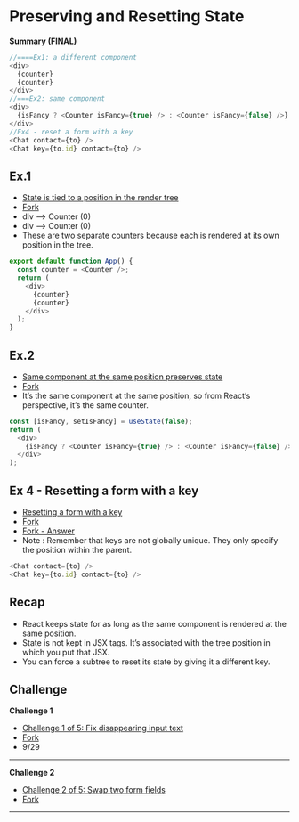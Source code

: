 # Preserving and Resetting State

**Summary (FINAL)**

```js
//====Ex1: a different component
<div>
  {counter}
  {counter}
</div>
//===Ex2: same component
<div>
  {isFancy ? <Counter isFancy={true} /> : <Counter isFancy={false} />}
</div>
//Ex4 - reset a form with a key
<Chat contact={to} />
<Chat key={to.id} contact={to} />
```

## Ex.1

- [State is tied to a position in the render tree ](https://react.dev/learn/preserving-and-resetting-state#state-is-tied-to-a-position-in-the-tree)
- [Fork](https://codesandbox.io/p/sandbox/dxkt9h?file=%2Fsrc%2FApp.js)
- div --> Counter (0)
- div --> Counter (0)
- These are two separate counters because each is rendered at its own position in the tree.

```js
export default function App() {
  const counter = <Counter />;
  return (
    <div>
      {counter}
      {counter}
    </div>
  );
}
```

## Ex.2

- [Same component at the same position preserves state](https://react.dev/learn/preserving-and-resetting-state#same-component-at-the-same-position-preserves-state)
- [Fork](https://codesandbox.io/p/sandbox/wx5rht?file=%2Fsrc%2FApp.js)
- It’s the same component at the same position, so from React’s perspective, it’s the same counter.

```js
const [isFancy, setIsFancy] = useState(false);
return (
  <div>
    {isFancy ? <Counter isFancy={true} /> : <Counter isFancy={false} />}
  </div>
);
```

## Ex 4 - Resetting a form with a key

- [Resetting a form with a key](https://react.dev/learn/preserving-and-resetting-state#resetting-a-form-with-a-key)
- [Fork](https://codesandbox.io/p/sandbox/vg7zz5?file=%2Fsrc%2FApp.js)
- [Fork - Answer](https://codesandbox.io/p/sandbox/g2zzyc?file=%2Fsrc%2FApp.js)
- Note : Remember that keys are not globally unique. They only specify the position within the parent.

```js
<Chat contact={to} />
<Chat key={to.id} contact={to} />
```

## Recap

- React keeps state for as long as the same component is rendered at the same position.
- State is not kept in JSX tags. It’s associated with the tree position in which you put that JSX.
- You can force a subtree to reset its state by giving it a different key.

## Challenge

**Challenge 1**

- [Challenge 1 of 5: Fix disappearing input text](https://react.dev/learn/preserving-and-resetting-state#challenges)
- [Fork](https://codesandbox.io/p/sandbox/8zzz43?file=%2Fsrc%2FApp.js)
- 9/29

<hr />

**Challenge 2**

- [Challenge 2 of 5: Swap two form fields](https://react.dev/learn/preserving-and-resetting-state#swap-two-form-fields)
- [Fork](https://codesandbox.io/p/sandbox/j9tfxk?file=%2Fsrc%2FApp.js)

<hr />
